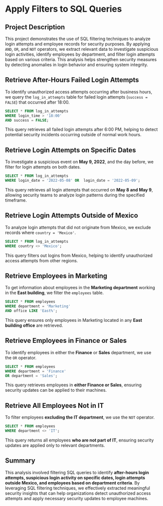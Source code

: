 
# **Apply Filters to SQL Queries**

## **Project Description**

This project demonstrates the use of SQL filtering techniques to analyze login attempts and employee records for security purposes. By applying `AND`, `OR`, and `NOT` operators, we extract relevant data to investigate suspicious login activities, identify employees by department, and filter login attempts based on various criteria. This analysis helps strengthen security measures by detecting anomalies in login behavior and ensuring system integrity.

## **Retrieve After-Hours Failed Login Attempts**

To identify unauthorized access attempts occurring after business hours, we query the `log_in_attempts` table for failed login attempts (`success = FALSE`) that occurred after 18:00.

```sql
SELECT * FROM log_in_attempts
WHERE login_time > '18:00'
AND success = FALSE;
```

This query retrieves all failed login attempts after 6:00 PM, helping to detect potential security incidents occurring outside of normal work hours.

## **Retrieve Login Attempts on Specific Dates**

To investigate a suspicious event on **May 9, 2022**, and the day before, we filter for login attempts on both dates.

```sql
SELECT * FROM log_in_attempts
WHERE login_date = '2022-05-08' OR  login_date = '2022-05-09';
```

This query retrieves all login attempts that occurred on **May 8 and May 9**, allowing security teams to analyze login patterns during the specified timeframe.

## **Retrieve Login Attempts Outside of Mexico**

To analyze login attempts that did not originate from Mexico, we exclude records where `country = 'Mexico'`.

```sql
SELECT * FROM log_in_attempts
WHERE country <> 'Mexico';
```

This query filters out logins from Mexico, helping to identify unauthorized access attempts from other regions.

## **Retrieve Employees in Marketing**

To get information about employees in the **Marketing department** working in the **East building**, we filter the `employees` table.

```sql
SELECT * FROM employees
WHERE department = 'Marketing'
AND office LIKE 'East%';
```

This query ensures only employees in Marketing located in any **East building office** are retrieved.

## **Retrieve Employees in Finance or Sales**

To identify employees in either the **Finance** or **Sales** department, we use the `OR` operator.

```sql
SELECT * FROM employees
WHERE department = 'Finance'
OR department = 'Sales';
```

This query retrieves employees in **either Finance or Sales**, ensuring security updates can be applied to their machines.

## **Retrieve All Employees Not in IT**

To filter employees **excluding the IT department**, we use the `NOT` operator.

```sql
SELECT * FROM employees
WHERE department <> 'IT';
```

This query returns all employees **who are not part of IT**, ensuring security updates are applied only to relevant departments.

## **Summary**

This analysis involved filtering SQL queries to identify **after-hours login attempts, suspicious login activity on specific dates, login attempts outside Mexico, and employees based on department criteria**. By leveraging SQL filtering techniques, we effectively extracted meaningful security insights that can help organizations detect unauthorized access attempts and apply necessary security updates to employee machines.

